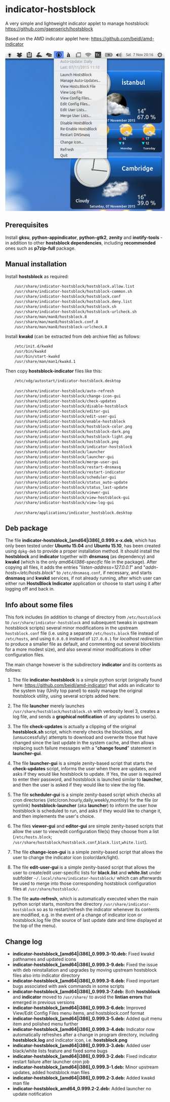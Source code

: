 indicator-hostsblock
=====================

A very simple and lightweight indicator applet to manage hostsblock: https://github.com/gaenserich/hostsblock

Based on the AMD indicator applet here: https://github.com/beidl/amd-indicator

![screenshot](indicator-hostsblock-screenshot.png)

Prerequisites
----------------------

Install **gksu**, **python-appindicator**, **python-gtk2**, **zenity** and **inotify-tools** - in addition to other **hostsblock dependencies**, including **recommended** ones such as **p7zip-full** package.

Manual installation
----------------------

Install **hostsblock** as required:
```
	/usr/share/indicator-hostsblock/hostsblock.allow.list
	/usr/share/indicator-hostsblock/hostsblock-common.sh
	/usr/share/indicator-hostsblock/hostsblock.conf
	/usr/share/indicator-hostsblock/hostsblock.deny.list
	/usr/share/indicator-hostsblock/hostsblock.sh
	/usr/share/indicator-hostsblock/hostsblock-urlcheck.sh
	/usr/share/man/man8/hostsblock.8
	/usr/share/man/man8/hostsblock.conf.8
	/usr/share/man/man8/hostsblock-urlcheck.8
```
Install **kwakd** (can be extracted from deb archive file) as follows:
```
	/etc/init.d/kwakd
	/usr/bin/kwakd
	/usr/bin/start-kwakd
	/usr/share/man/man1/kwakd.1
```
Then copy **hostsblock-indicator** files like this:
```
	/etc/xdg/autostart/indicator-hostsblock.desktop

	/usr/share/indicator-hostsblock/auto-refresh
	/usr/share/indicator-hostsblock/change-icon-gui
	/usr/share/indicator-hostsblock/check-updates
	/usr/share/indicator-hostsblock/disable-hostsblock
	/usr/share/indicator-hostsblock/editor-gui
	/usr/share/indicator-hostsblock/edit-user-gui
	/usr/share/indicator-hostsblock/enable-hostsblock
	/usr/share/indicator-hostsblock/hostsblock-color.png
	/usr/share/indicator-hostsblock/hostsblock-dark.png
	/usr/share/indicator-hostsblock/hostsblock-light.png
	/usr/share/indicator-hostsblock/hostsblock.png
	/usr/share/indicator-hostsblock/indicator-hostsblock
	/usr/share/indicator-hostsblock/launcher
	/usr/share/indicator-hostsblock/launcher-gui
	/usr/share/indicator-hostsblock/merge-user-gui
	/usr/share/indicator-hostsblock/restart-dnsmasq
	/usr/share/indicator-hostsblock/restart-indicator
	/usr/share/indicator-hostsblock/scheduler-gui
	/usr/share/indicator-hostsblock/status_auto-update
	/usr/share/indicator-hostsblock/status_last-update
	/usr/share/indicator-hostsblock/viewer-gui
	/usr/share/indicator-hostsblock/view-hostsblock-gui
	/usr/share/indicator-hostsblock/view-log-gui

	/usr/share/applications/indicator_hostsblock.desktop
```

Deb package
----------------------

The file **indicator-hostsblock_[amd64|i386]_0.999.x-x.deb**, which has only been tested under **Ubuntu 15.04** and **Ubuntu 15.10**, has been created using `dpkg-deb` to provide a proper installation method. It should install the **hostsblock** and **indicator** together with **dnsmasq** (as dependency) and **kwakd** (which is the only *amd64/i386-specific* file in the package). After copying all files, it adds the entries "*listen-address=127.0.0.1*" and "*addn-hosts=/etc/hosts.block*" to `/etc/dnsmasq.conf`, if necessary, and starts **dnsmasq** and **kwakd** services, if not already running, after which user can either run **HostsBlock Indicator** application or choose to start using it after logging off and back in.

Info about some files
----------------------

This fork includes (in addition to change of directory from `/etc/hostsblock` to `/usr/share/indicator-hostsblock` and subsequent tweaks in upstream hostsblock scripts) several minor modifications in the upstream `hostsblock.conf` file (i.e. using a separate `/etc/hosts.block` file instead of `/etc/hosts`, and using `0.0.0.0` instead of `127.0.0.1` for *localhost redirection* to produce a smaller file as default, and commenting out several blocklists for a more modest size), and also several minor modifications in other configuration files.

The main change however is the subdirectory **indicator** and its contents as follows:

1. The file **indicator-hostsblock** is a simple python script (originally found here: https://github.com/beidl/amd-indicator) that adds an indicator to the system tray (Unity top panel) to easily manage the original hostsblock utility, using several scripts added here. 

2. The file **launcher** merely launches `/usr/share/hostsblock/hostsblock.sh` with verbosity level 3, creates a log file, and sends a **graphical notification** of any updates to user(s).

3. The file **check-updates** is actually a clipping of the original **hostsblock.sh** script, which merely checks the blocklists, and (unsuccessfully) attempts to download and overwrite those that have changed since the last update in the system cache, and then allows replacing such failure messages with a "**change found**" statement in **launcher-gui**.

4. The file **launcher-gui** is a simple zenity-based script that starts the **check-updates** script, informs the user when there are updates, and asks if they would like hostsblock to update. If Yes, the user is required to enter their password, and hostsblock is launched similar to **launcher**, and then the user is asked if they would like to view the log file.

5. The file **scheduler-gui** is a simple zenity-based script which checks all cron directories (/etc/cron.hourly,daily,weekly,monthly) for the file (or symlink) **hostsblock-launcher** (aka **launcher**) to inform the user how hostsblock is scheduled to run, and asks if they would like to change it, and then implements the user's choice.

6. The files **viewer-gui** and **editor-gui** are simple zenity-based scripts that allow the user to view/edit configuration file(s) they choose from a list (`/etc/hosts.block`; `/usr/share/hostsblock/hostsblock.conf`,`black.list`,`white.list`).

7. The file **change-icon-gui** is a simple zenity-based script that allows the user to change the indicator icon (color/dark/light).

8. The file **edit-user-gui** is a simple zenity-based script that allows the user to create/edit user-specific lists for **black.list** and **white.list** under subfolder `~/.local/share/indicator-hostsblock/` which can afterwards be used to merge into those corresponding hostsblock configuration files at `/usr/share/hostsblock/`.

9. The file **auto-refresh**, which is automatically executed when the main python script starts, monitors the directory `/usr/share/indicator-hostsblock` so as to restart/refresh the indicator whenever its contents are modified, e.g. in the event of a change of indicator icon or hostsblock.log file (the source of last update date and time displayed at the top of the menu).

Change log
----------------------

- **indicator-hostsblock_[amd64|i386]_0.999.3-10.deb:** Fixed kwakd pathnames and updated icons
- **indicator-hostsblock_[amd64|i386]_0.999.3-9.deb:** Fixed the issue with deb reinstallation and upgrades by moving upstream hostsblock files also into indicator directory
- **indicator-hostsblock_[amd64|i386]_0.999.3-8.deb:** Fixed important bugs associated with awk commands in some scripts
- **indicator-hostsblock_[amd64|i386]_0.999.3-7.deb:** Both **hostsblock** and **indicator** moved to `/usr/share/` to avoid the **lintian errors** that emerged in previous versions
- **indicator-hostsblock_[amd64|i386]_0.999.3-6.deb:** Improved View/Edit Config Files menu items, and hostsblock.conf format
- **indicator-hostsblock_[amd64|i386]_0.999.3-5.deb:** Added quit menu item and polished menu further
- **indicator-hostsblock_[amd64|i386]_0.999.3-4.deb:** Indicator now automatically refreshes after a change in program directory, including **hostsblock.log** and indicator icon, i.e. **hostsblock.png**
- **indicator-hostsblock_[amd64|i386]_0.999.3-3.deb:** Added user black/white lists feature and fixed some bugs
- **indicator-hostsblock_[amd64|i386]_0.999.3-2.deb:** Fixed indicator restart failure after launcher cron job
- **indicator-hostsblock_[amd64|i386]_0.999.3-1.deb:** Minor upstream updates, added hostsblock man files
- **indicator-hostsblock_[amd64|i386]_0.999.2-3.deb:** Added kwakd man file
- **indicator-hostsblock_amd64_0.999.2-2.deb:** Added launcher no update notification
